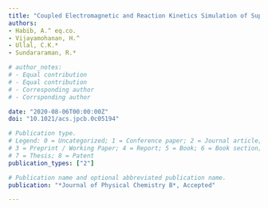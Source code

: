 ```yaml
---
title: "Coupled Electromagnetic and Reaction Kinetics Simulation of Super-Resolution Interference Lithography"
authors:
- Habib, A.^ eq.co. 
- Vijayamohanan, H.^
- Ullal, C.K.*
- Sundararaman, R.*

# author_notes:
# - Equal contribution
# - Equal contribution
# - Corresponding author
# - Corrsponding author

date: "2020-08-06T00:00:00Z"
doi: "10.1021/acs.jpcb.0c05194"

# Publication type.
# Legend: 0 = Uncategorized; 1 = Conference paper; 2 = Journal article;
# 3 = Preprint / Working Paper; 4 = Report; 5 = Book; 6 = Book section;
# 7 = Thesis; 8 = Patent
publication_types: ["2"]

# Publication name and optional abbreviated publication name.
publication: "*Journal of Physical Chemistry B*, Accepted"

---
```

